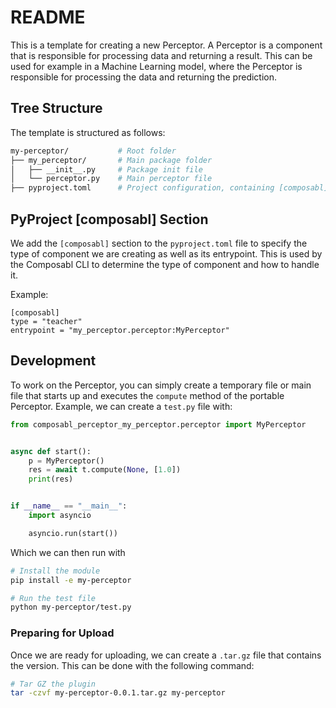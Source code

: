 # README

This is a template for creating a new Perceptor. A Perceptor is a component that is responsible for processing data and returning a result. This can be used for example in a Machine Learning model, where the Perceptor is responsible for processing the data and returning the prediction.

## Tree Structure

The template is structured as follows:

```bash
my-perceptor/           # Root folder
├── my_perceptor/       # Main package folder
│   ├── __init__.py     # Package init file
│   └── perceptor.py    # Main perceptor file
├── pyproject.toml      # Project configuration, containing [composabl]
```

## PyProject [composabl] Section

We add the `[composabl]` section to the `pyproject.toml` file to specify the type of component we are creating as well as its entrypoint. This is used by the Composabl CLI to determine the type of
component and how to handle it.

Example:

```
[composabl]
type = "teacher"
entrypoint = "my_perceptor.perceptor:MyPerceptor"
```

## Development

To work on the Perceptor, you can simply create a temporary file or main file that starts up and executes the `compute` method of the portable Perceptor. Example, we can create a `test.py` file with:

```python
from composabl_perceptor_my_perceptor.perceptor import MyPerceptor


async def start():
    p = MyPerceptor()
    res = await t.compute(None, [1.0])
    print(res)


if __name__ == "__main__":
    import asyncio

    asyncio.run(start())
```

Which we can then run with

```bash
# Install the module
pip install -e my-perceptor

# Run the test file
python my-perceptor/test.py
```

### Preparing for Upload

Once we are ready for uploading, we can create a `.tar.gz` file that contains the version. This can be done with the following command:

```bash
# Tar GZ the plugin
tar -czvf my-perceptor-0.0.1.tar.gz my-perceptor
```
